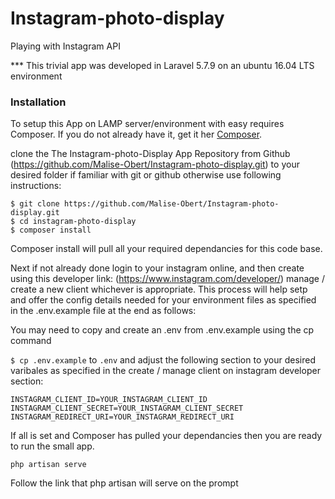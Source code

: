 # Instagram-photo-display
Playing with Instagram API

*** This trivial app was developed in Laravel 5.7.9 on an ubuntu 16.04 LTS environment

### Installation

To setup this App on LAMP server/environment with easy requires Composer. If you do not already have it, get it her [Composer](https://getcomposer.org/).

clone the The Instagram-photo-Display App Repository from Github (https://github.com/Malise-Obert/Instagram-photo-display.git) to your desired folder if familiar with git or github otherwise use following instructions:

```
$ git clone https://github.com/Malise-Obert/Instagram-photo-display.git
$ cd instagram-photo-display
$ composer install
```
Composer install will pull all your required dependancies for this code base.

Next if not already done login to your instagram online, and then create using this developer link: (https://www.instagram.com/developer/) manage / create a new client whichever is appropriate. This process will help setp and offer the config details needed for your environment files as specified in the .env.example file at the end as follows:

You may need to copy and create an .env from .env.example using the cp command

``$ cp .env.example`` to ``.env`` and adjust the following section to your desired varibales as specified in the create / manage client on instagram developer section:
```
INSTAGRAM_CLIENT_ID=YOUR_INSTAGRAM_CLIENT_ID
INSTAGRAM_CLIENT_SECRET=YOUR_INSTAGRAM_CLIENT_SECRET
INSTAGRAM_REDIRECT_URI=YOUR_INSTAGRAM_REDIRECT_URI
```

If all is set and Composer has pulled your dependancies then you are ready to run the small app.

```
php artisan serve
```

Follow the link that php artisan will serve on the prompt
